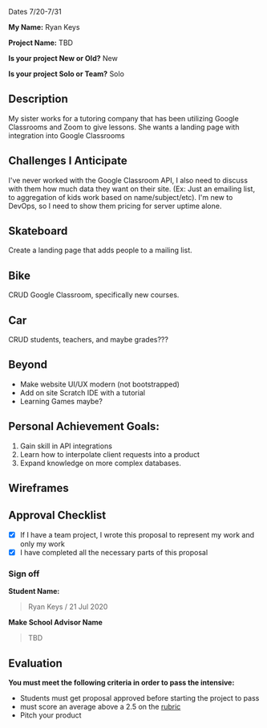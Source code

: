 Dates 7/20-7/31

**My Name:** Ryan Keys

**Project Name:** TBD

**Is your project New or Old?** New

**Is your project Solo or Team?** Solo

## Description

My sister works for a tutoring company that has been utilizing Google Classrooms and Zoom to give lessons. She wants a landing page with integration into Google Classrooms

## Challenges I Anticipate

I've never worked with the Google Classroom API, I also need to discuss with them how much data they want on their site. (Ex: Just an emailing list, to aggregation of kids work based on name/subject/etc). I'm new to DevOps, so I need to show them pricing for server uptime alone.

## Skateboard

Create a landing page that adds people to a mailing list.

## Bike

CRUD Google Classroom, specifically new courses.

## Car

CRUD students, teachers, and maybe grades???

## Beyond

- Make website UI/UX modern (not bootstrapped)
- Add on site Scratch IDE with a tutorial
- Learning Games maybe?

## Personal Achievement Goals:

1. Gain skill in API integrations
2. Learn how to interpolate client requests into a product
3. Expand knowledge on more complex databases.

## Wireframes

## Approval Checklist

- [x] If I have a team project, I wrote this proposal to represent my work and only my work
- [x] I have completed all the necessary parts of this proposal

### Sign off

**Student Name:**

> Ryan Keys / 21 Jul 2020

**Make School Advisor Name**

> TBD

## Evaluation

**You must meet the following criteria in order to pass the intensive:**

- Students must get proposal approved before starting the project to pass
- must score an average above a 2.5 on the [rubric]
- Pitch your product

[rubric]: https://docs.google.com/document/d/1IOQDmohLBEBT-hyr-2vgw1mbZUNsq3fHxVfH0oRmVt0/edit
